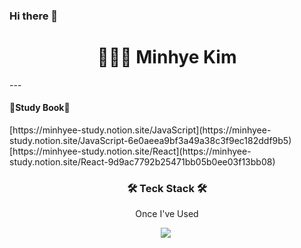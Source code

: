 ### Hi there 👋

<h1 align="center"> 👩🏻‍💻 Minhye Kim </h1>
---
<p align="center">
    <h4>📔Study Book📔</h4>
   [https://minhyee-study.notion.site/JavaScript](https://minhyee-study.notion.site/JavaScript-6e0aeea9bf3a49a38c3f9ec182ddf9b5) <br/>
   [https://minhyee-study.notion.site/React](https://minhyee-study.notion.site/React-9d9ac7792b25471bb05b0ee03f13bb08)
</p>


<h3 align="center">🛠 Teck Stack 🛠️</h3>
<p align="center"> Once I've Used </p>
<p align="center">
    <img src="https://img.shields.io/badge/HTML5-E34F26?style=flat-square&logo=HTML&logoColor=white"/></a>&nbsp 
</p>



<!--
**mndangee/mndangee** is a ✨ _special_ ✨ repository because its `README.md` (this file) appears on your GitHub profile.

Here are some ideas to get you started:

- 🔭 I’m currently working on ...
- 🌱 I’m currently learning ...
- 👯 I’m looking to collaborate on ...
- 🤔 I’m looking for help with ...
- 💬 Ask me about ...
- 📫 How to reach me: ...
- 😄 Pronouns: ...
- ⚡ Fun fact: ...
-->
